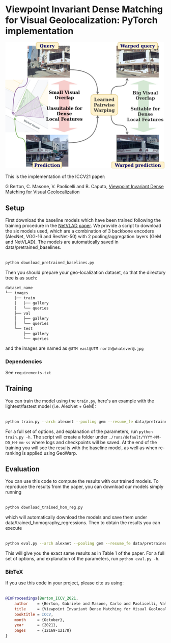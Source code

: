 
#  Viewpoint Invariant Dense Matching for Visual Geolocalization: PyTorch implementation

<img src="https://github.com/gmberton/geo_warp/blob/main/images_paper/teaser.jpg" width="500">

This is the implementation of the ICCV21 paper:

G Berton, C. Masone, V. Paolicelli and B. Caputo, [Viewpoint Invariant Dense Matching for Visual Geolocalization](https://arxiv.org/pdf/2109.09827.pdf)

##  Setup

First download the baseline models which have been trained following the training procedure in the [NetVLAD paper](https://arxiv.org/abs/1511.07247).
We provide a script to download the six models used, which are a combination of 3 backbone encoders (AlexNet, VGG-16 and ResNet-50) with 2 pooling/aggregation layers (GeM and NetVLAD). The models are automatically saved in data/pretrained_baselines.

```bash

python download_pretrained_baselines.py

```

Then you should prepare your geo-localization dataset, so that the directory tree is as such:
```
dataset_name
└── images
    ├── train
    │   ├── gallery
    │   └── queries
    ├── val
    │   ├── gallery
    │   └── queries
    └── test
        ├── gallery
        └── queries
```
and the images are named as ```@UTM east@UTM north@whatever@.jpg```


###  Dependencies

See `requirements.txt`

##  Training

You can train the model using the `train.py`, here's an example with the lightest/fastest model (i.e. AlexNet + GeM):

```bash

python train.py --arch alexnet --pooling gem --resume_fe data/pretrained_baselines/alexnet_gem.pth

```

For a full set of options, and explanation of the parameters, run `python train.py -h`.
The script will create a folder under `./runs/default/YYYY-MM-DD_HH-mm-ss` where logs and checkpoints will be saved. At the end of the training you will see the results with the baseline model, as well as when re-ranking is applied using GeoWarp.

##  Evaluation

You can use this code to compute the results with our trained models. To reproduce the results from the paper, you can download our models simply running

```bash

python download_trained_hom_reg.py

```

which will automatically download the models and save them under data/trained_homography_regressions. Then to obtain the results you can execute

```bash

python eval.py --arch alexnet --pooling gem --resume_fe data/pretrained_baselines/alexnet_gem.pth --resume_hr data/trained_homography_regressions/alexnet_gem.pth

```

This will give you the exact same results as in Table 1 of the paper.
For a full set of options, and explanation of the parameters, run `python eval.py -h`.

###  BibTeX

If you use this code in your project, please cite us using:

```bibtex

@InProceedings{Berton_ICCV_2021,
    author    = {Berton, Gabriele and Masone, Carlo and Paolicelli, Valerio and Caputo, Barbara},
    title     = {Viewpoint Invariant Dense Matching for Visual Geolocalization},
    booktitle = ICCV,
    month     = {October},
    year      = {2021},
    pages     = {12169-12178}
}

```

